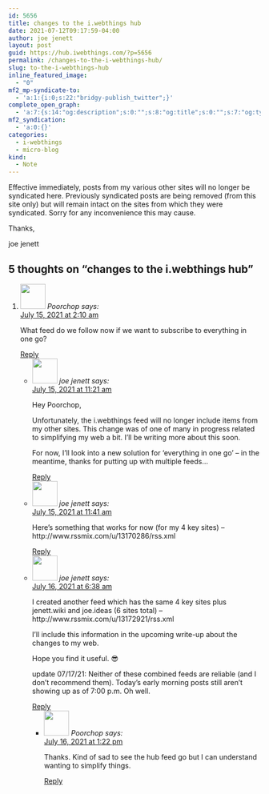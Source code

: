 ```yaml
---
id: 5656
title: changes to the i.webthings hub
date: 2021-07-12T09:17:59-04:00
author: joe jenett
layout: post
guid: https://hub.iwebthings.com/?p=5656
permalink: /changes-to-the-i-webthings-hub/
slug: to-the-i-webthings-hub
inline_featured_image:
  - "0"
mf2_mp-syndicate-to:
  - 'a:1:{i:0;s:22:"bridgy-publish_twitter";}'
complete_open_graph:
  - 'a:7:{s:14:"og:description";s:0:"";s:8:"og:title";s:0:"";s:7:"og:type";s:0:"";s:12:"twitter:card";s:7:"summary";s:15:"twitter:creator";s:0:"";s:19:"twitter:description";s:0:"";s:8:"og:image";s:0:"";}'
mf2_syndication:
  - 'a:0:{}'
categories:
  - i-webthings
  - micro-blog
kind:
  - Note 
---
```


Effective immediately, posts from my various other sites will no longer be syndicated here. Previously syndicated posts are being removed (from this site only) but will remain intact on the sites from which they were syndicated. Sorry for any inconvenience this may cause.

Thanks,

joe jenett


<h2 id="comments-title">5 thoughts on “<span>changes to the i.webthings hub</span>”		</h2>


<ol class="commentlist">
<li class="comment even thread-even depth-1 h-cite h-entry p-comment" id="li-comment-2732">
<article id="comment-2732" class="comment _mPS2id-t mPS2id-target" itemprop="comment" itemscope="" itemtype="http://schema.org/Comment">
<footer>
<address class="comment-author p-author author vcard hcard h-card" itemprop="creator" itemscope="" itemtype="http://schema.org/Person">
<img alt="" src="https://secure.gravatar.com/avatar/31e2703d793efd74179e750fdca610d1?s=50&amp;d=identicon&amp;r=pg" srcset="https://secure.gravatar.com/avatar/31e2703d793efd74179e750fdca610d1?s=100&amp;d=identicon&amp;r=pg 2x" class="avatar avatar-50 photo u-photo" itemprop="image" loading="lazy" width="50" height="50">				<cite class="fn p-name" itemprop="name">Poorchop</cite> <span class="says">says:</span>					</address>
<!-- .comment-author .vcard -->

<div class="comment-meta commentmetadata">
<a href="/changes-to-the-i-webthings-hub/#comment-2732" class="__mPS2id _mPS2id-h mPS2id-highlight"><time class="updated published dt-updated dt-published" datetime="2021-07-15T02:10:30-04:00" itemprop="datePublished dateModified dateCreated">
July 15, 2021 at 2:10 am						</time></a>
	</div>
<!-- .comment-meta .commentmetadata -->
</footer>

<div class="comment-content e-content p-summary p-name" itemprop="text name description">
<p>What feed do we follow now if we want to subscribe to everything in one go?</p>
</div>

<div class="reply">
<a rel="nofollow" class="comment-reply-link __mPS2id" href="/changes-to-the-i-webthings-hub/?replytocom=2732#respond" data-commentid="2732" data-postid="5656" data-belowelement="comment-2732" data-respondelement="respond" data-replyto="Reply to Poorchop" aria-label="Reply to Poorchop">Reply</a>				</div>
<!-- .reply -->
</article><!-- #comment-## -->
<ul class="children">
<li class="comment byuser comment-author-admin bypostauthor odd alt depth-2 h-cite h-entry p-comment" id="li-comment-2733">
<article id="comment-2733" class="comment _mPS2id-t" itemprop="comment" itemscope="" itemtype="http://schema.org/Comment">
<footer>
<address class="comment-author p-author author vcard hcard h-card" itemprop="creator" itemscope="" itemtype="http://schema.org/Person">
<img alt="" src="https://secure.gravatar.com/avatar/0bf0445b4e4b39f830b186b7e23195a1?s=50&amp;d=identicon&amp;r=pg" srcset="https://secure.gravatar.com/avatar/0bf0445b4e4b39f830b186b7e23195a1?s=100&amp;d=identicon&amp;r=pg 2x" class="avatar avatar-50 photo u-photo" itemprop="image" loading="lazy" width="50" height="50">				<cite class="fn p-name" itemprop="name">joe jenett</cite> <span class="says">says:</span>					</address>
<!-- .comment-author .vcard -->

<div class="comment-meta commentmetadata">
<a href="/changes-to-the-i-webthings-hub/#comment-2733" class="__mPS2id _mPS2id-h"><time class="updated published dt-updated dt-published" datetime="2021-07-15T11:21:25-04:00" itemprop="datePublished dateModified dateCreated">
July 15, 2021 at 11:21 am						</time></a>
	</div>
<!-- .comment-meta .commentmetadata -->
</footer>

<div class="comment-content e-content p-summary p-name" itemprop="text name description">
<p>Hey Poorchop,</p>
<p>Unfortunately, the i.webthings feed will no longer include items from my other sites. This change was of one of many in progress related to simplifying my web a bit. I’ll be writing more about this soon.</p>
<p>For now, I’ll look into a new solution for ‘everything in one go’ – in the meantime, thanks for putting up with multiple feeds…</p>
</div>

<div class="reply">
<a rel="nofollow" class="comment-reply-link __mPS2id" href="/changes-to-the-i-webthings-hub/?replytocom=2733#respond" data-commentid="2733" data-postid="5656" data-belowelement="comment-2733" data-respondelement="respond" data-replyto="Reply to joe jenett" aria-label="Reply to joe jenett">Reply</a>				</div>
<!-- .reply -->
</article><!-- #comment-## -->
</li>
<!-- #comment-## -->
<li class="comment byuser comment-author-admin bypostauthor even depth-2 h-cite h-entry p-comment" id="li-comment-2734">
<article id="comment-2734" class="comment _mPS2id-t" itemprop="comment" itemscope="" itemtype="http://schema.org/Comment">
<footer>
<address class="comment-author p-author author vcard hcard h-card" itemprop="creator" itemscope="" itemtype="http://schema.org/Person">
<img alt="" src="https://secure.gravatar.com/avatar/0bf0445b4e4b39f830b186b7e23195a1?s=50&amp;d=identicon&amp;r=pg" srcset="https://secure.gravatar.com/avatar/0bf0445b4e4b39f830b186b7e23195a1?s=100&amp;d=identicon&amp;r=pg 2x" class="avatar avatar-50 photo u-photo" itemprop="image" loading="lazy" width="50" height="50">				<cite class="fn p-name" itemprop="name">joe jenett</cite> <span class="says">says:</span>					</address>
<!-- .comment-author .vcard -->

<div class="comment-meta commentmetadata">
<a href="/changes-to-the-i-webthings-hub/#comment-2734" class="__mPS2id _mPS2id-h"><time class="updated published dt-updated dt-published" datetime="2021-07-15T11:41:43-04:00" itemprop="datePublished dateModified dateCreated">
July 15, 2021 at 11:41 am						</time></a>
	</div>
<!-- .comment-meta .commentmetadata -->
</footer>

<div class="comment-content e-content p-summary p-name" itemprop="text name description">
<p>Here’s something that works for now (for my 4 key sites) – <a title="no longer available" rel="nofollow ugc">http://www.rssmix.com/u/13170286/rss.xml</a></p>
</div>

<div class="reply">
<a rel="nofollow" class="comment-reply-link __mPS2id" href="/changes-to-the-i-webthings-hub/?replytocom=2734#respond" data-commentid="2734" data-postid="5656" data-belowelement="comment-2734" data-respondelement="respond" data-replyto="Reply to joe jenett" aria-label="Reply to joe jenett">Reply</a>				</div>
<!-- .reply -->
</article><!-- #comment-## -->
</li>
<!-- #comment-## -->
<li class="comment byuser comment-author-admin bypostauthor odd alt depth-2 h-cite h-entry p-comment" id="li-comment-2735">
<article id="comment-2735" class="comment _mPS2id-t" itemprop="comment" itemscope="" itemtype="http://schema.org/Comment">
<footer>
<address class="comment-author p-author author vcard hcard h-card" itemprop="creator" itemscope="" itemtype="http://schema.org/Person">
<img alt="" src="https://secure.gravatar.com/avatar/0bf0445b4e4b39f830b186b7e23195a1?s=50&amp;d=identicon&amp;r=pg" srcset="https://secure.gravatar.com/avatar/0bf0445b4e4b39f830b186b7e23195a1?s=100&amp;d=identicon&amp;r=pg 2x" class="avatar avatar-50 photo u-photo" itemprop="image" loading="lazy" width="50" height="50">				<cite class="fn p-name" itemprop="name">joe jenett</cite> <span class="says">says:</span>					</address>
<!-- .comment-author .vcard -->

<div class="comment-meta commentmetadata">
<a href="/changes-to-the-i-webthings-hub/#comment-2735" class="__mPS2id _mPS2id-h"><time class="updated published dt-updated dt-published" datetime="2021-07-16T06:38:52-04:00" itemprop="datePublished dateModified dateCreated">
July 16, 2021 at 6:38 am						</time></a>
	</div>
<!-- .comment-meta .commentmetadata -->
</footer>

<div class="comment-content e-content p-summary p-name" itemprop="text name description">
<p>I created another feed which has the same 4 key sites plus jenett.wiki and joe.ideas (6 sites total) – <a title="no longer available" rel="nofollow ugc">http://www.rssmix.com/u/13172921/rss.xml</a></p>
<p>I’ll include this information in the upcoming write-up about the changes to my web.</p>
<p>Hope you find it useful. 😎</p>
<p>update 07/17/21: Neither of these combined feeds are reliable (and I don’t recommend them). Today’s early morning posts still aren’t showing up as of 7:00 p.m. Oh well.</p>
</div>

<div class="reply">
<a rel="nofollow" class="comment-reply-link __mPS2id" href="/changes-to-the-i-webthings-hub/?replytocom=2735#respond" data-commentid="2735" data-postid="5656" data-belowelement="comment-2735" data-respondelement="respond" data-replyto="Reply to joe jenett" aria-label="Reply to joe jenett">Reply</a>				</div>
<!-- .reply -->
</article><!-- #comment-## -->
<ul class="children">
<li class="comment even depth-3 h-cite h-entry p-comment" id="li-comment-2736">
<article id="comment-2736" class="comment _mPS2id-t" itemprop="comment" itemscope="" itemtype="http://schema.org/Comment">
<footer>
<address class="comment-author p-author author vcard hcard h-card" itemprop="creator" itemscope="" itemtype="http://schema.org/Person">
<img alt="" src="https://secure.gravatar.com/avatar/31e2703d793efd74179e750fdca610d1?s=50&amp;d=identicon&amp;r=pg" srcset="https://secure.gravatar.com/avatar/31e2703d793efd74179e750fdca610d1?s=100&amp;d=identicon&amp;r=pg 2x" class="avatar avatar-50 photo u-photo" itemprop="image" loading="lazy" width="50" height="50">				<cite class="fn p-name" itemprop="name">Poorchop</cite> <span class="says">says:</span>					</address>
<!-- .comment-author .vcard -->

<div class="comment-meta commentmetadata">
<a href="/changes-to-the-i-webthings-hub/#comment-2736" class="__mPS2id _mPS2id-h"><time class="updated published dt-updated dt-published" datetime="2021-07-16T13:22:22-04:00" itemprop="datePublished dateModified dateCreated">
July 16, 2021 at 1:22 pm						</time></a>
	</div>
<!-- .comment-meta .commentmetadata -->
</footer>

<div class="comment-content e-content p-summary p-name" itemprop="text name description">
<p>Thanks. Kind of sad to see the hub feed go but I can understand wanting to simplify things.</p>
</div>

<div class="reply">
<a rel="nofollow" class="comment-reply-link __mPS2id" href="/changes-to-the-i-webthings-hub/?replytocom=2736#respond" data-commentid="2736" data-postid="5656" data-belowelement="comment-2736" data-respondelement="respond" data-replyto="Reply to Poorchop" aria-label="Reply to Poorchop">Reply</a>				</div>
<!-- .reply -->
</article><!-- #comment-## -->
</li>
<!-- #comment-## -->
</ul>
<!-- .children -->
</li>
<!-- #comment-## -->
</ul>
<!-- .children -->
</li>
<!-- #comment-## -->
</ol>

















<div id="respond" class="comment-respond _mPS2id-t">
<h3 id="reply-title" class="comment-reply-title"></h3></div>